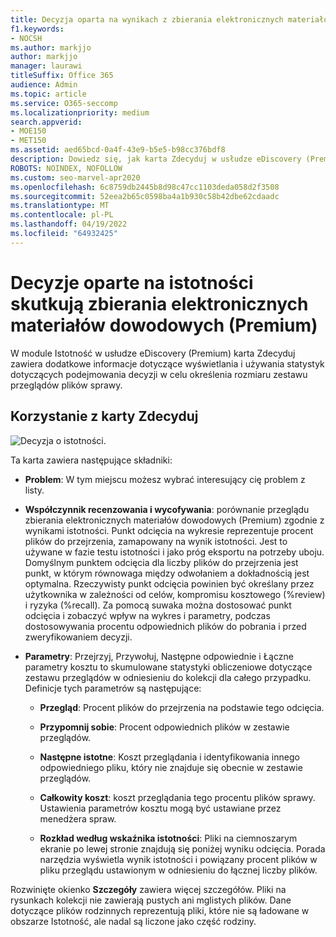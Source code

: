 ```yaml
---
title: Decyzja oparta na wynikach z zbierania elektronicznych materiałów dowodowych (Premium)
f1.keywords:
- NOCSH
ms.author: markjjo
author: markjjo
manager: laurawi
titleSuffix: Office 365
audience: Admin
ms.topic: article
ms.service: O365-seccomp
ms.localizationpriority: medium
search.appverid:
- MOE150
- MET150
ms.assetid: aed65bcd-0a4f-43e9-b5e5-b98cc376bdf8
description: Dowiedz się, jak karta Zdecyduj w usłudze eDiscovery (Premium) udostępnia dane, które mogą pomóc w określeniu prawidłowego rozmiaru zestawu przeglądów plików sprawy.
ROBOTS: NOINDEX, NOFOLLOW
ms.custom: seo-marvel-apr2020
ms.openlocfilehash: 6c8759db2445b8d98c47cc1103deda058d2f3508
ms.sourcegitcommit: 52eea2b65c0598ba4a1b930c58b42dbe62cdaadc
ms.translationtype: MT
ms.contentlocale: pl-PL
ms.lasthandoff: 04/19/2022
ms.locfileid: "64932425"
---
```

# <a name="decisions-based-on-relevance-results-in-ediscovery-premium"></a>Decyzje oparte na istotności skutkują zbierania elektronicznych materiałów dowodowych (Premium)
  
W module Istotność w usłudze eDiscovery (Premium) karta Zdecyduj zawiera dodatkowe informacje dotyczące wyświetlania i używania statystyk dotyczących podejmowania decyzji w celu określenia rozmiaru zestawu przeglądów plików sprawy.
  
## <a name="using-the-decide-tab"></a>Korzystanie z karty Zdecyduj

![Decyzja o istotności.](../media/f32fed89-f3b5-404a-90c7-ea25d2eb58a9.png)
  
Ta karta zawiera następujące składniki:
  
- **Problem**: W tym miejscu możesz wybrać interesujący cię problem z listy.

- **Współczynnik recenzowania i wycofywania**: porównanie przeglądu zbierania elektronicznych materiałów dowodowych (Premium) zgodnie z wynikami istotności. Punkt odcięcia na wykresie reprezentuje procent plików do przejrzenia, zamapowany na wynik istotności. Jest to używane w fazie testu istotności i jako próg eksportu na potrzeby uboju. Domyślnym punktem odcięcia dla liczby plików do przejrzenia jest punkt, w którym równowaga między odwołaniem a dokładnością jest optymalna. Rzeczywisty punkt odcięcia powinien być określany przez użytkownika w zależności od celów, kompromisu kosztowego (%review) i ryzyka (%recall). Za pomocą suwaka można dostosować punkt odcięcia i zobaczyć wpływ na wykres i parametry, podczas dostosowywania procentu odpowiednich plików do pobrania i przed zweryfikowaniem decyzji.

- **Parametry**: Przejrzyj, Przywołuj, Następne odpowiednie i Łączne parametry kosztu to skumulowane statystyki obliczeniowe dotyczące zestawu przeglądów w odniesieniu do kolekcji dla całego przypadku. Definicje tych parametrów są następujące:

  - **Przegląd**: Procent plików do przejrzenia na podstawie tego odcięcia.

  - **Przypomnij sobie**: Procent odpowiednich plików w zestawie przeglądów.

  - **Następne istotne**: Koszt przeglądania i identyfikowania innego odpowiedniego pliku, który nie znajduje się obecnie w zestawie przeglądów.

  - **Całkowity koszt**: koszt przeglądania tego procentu plików sprawy. Ustawienia parametrów kosztu mogą być ustawiane przez menedżera spraw.

  - **Rozkład według wskaźnika istotności**: Pliki na ciemnoszarym ekranie po lewej stronie znajdują się poniżej wyniku odcięcia. Porada narzędzia wyświetla wynik istotności i powiązany procent plików w pliku przeglądu ustawionym w odniesieniu do łącznej liczby plików.

Rozwinięte okienko **Szczegóły** zawiera więcej szczegółów. Pliki na rysunkach kolekcji nie zawierają pustych ani mglistych plików. Dane dotyczące plików rodzinnych reprezentują pliki, które nie są ładowane w obszarze Istotność, ale nadal są liczone jako część rodziny.
